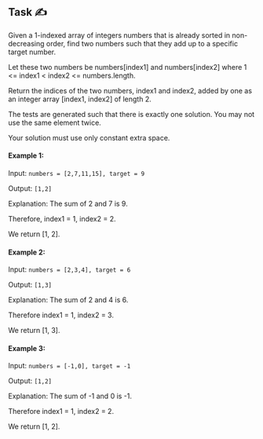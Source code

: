 ## Task ✍
Given a 1-indexed array of integers numbers that is already sorted in non-decreasing order, find two numbers such that they add up to a specific target number. 

Let these two numbers be numbers[index1] and numbers[index2] where 1 <= index1 < index2 <= numbers.length.

Return the indices of the two numbers, index1 and index2, added by one as an integer array [index1, index2] of length 2.

The tests are generated such that there is exactly one solution. You may not use the same element twice.

Your solution must use only constant extra space.

#### Example 1:
Input: ```numbers = [2,7,11,15], target = 9```

Output: ```[1,2]```

Explanation: The sum of 2 and 7 is 9. 

Therefore, index1 = 1, index2 = 2. 

We return [1, 2].

#### Example 2:
Input: ```numbers = [2,3,4], target = 6```

Output: ```[1,3]```

Explanation: The sum of 2 and 4 is 6. 

Therefore index1 = 1, index2 = 3. 

We return [1, 3].

#### Example 3:
Input: ```numbers = [-1,0], target = -1```

Output: ```[1,2]```

Explanation: The sum of -1 and 0 is -1. 

Therefore index1 = 1, index2 = 2. 

We return [1, 2].
